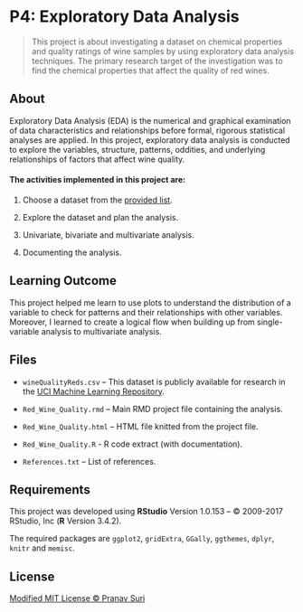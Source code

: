 # P4: Exploratory Data Analysis
> This project is about investigating a dataset on chemical properties and quality ratings of wine samples by using exploratory data analysis techniques. The primary research target of the investigation was to find the chemical properties that affect the quality of red wines.

## About
Exploratory Data Analysis (EDA) is the numerical and graphical examination of data characteristics and relationships before formal, rigorous statistical analyses are applied. In this project, exploratory data analysis is conducted to explore the variables, structure, patterns, oddities, and underlying relationships of factors that affect wine quality.

#### The activities implemented in this project are:
1. Choose a dataset from the [provided list](https://docs.google.com/document/d/e/2PACX-1vRmVtjQrgEPfE3VoiOrdeZ7vLPO_p3KRdb_o-z6E_YJ65tDOiXkwsDpLFKI3lUxbD6UlYtQHXvwiZKx/pub).

2. Explore the dataset and plan the analysis.

2. Univariate, bivariate and multivariate analysis.

3. Documenting the analysis.

## Learning Outcome
This project helped me learn to use plots to understand the distribution of a variable to check for patterns and their relationships with other variables. Moreover, I learned to create a logical flow when building up from single-variable analysis to multivariate analysis.

## Files
- `wineQualityReds.csv` – This dataset is publicly available for research in the [UCI Machine Learning Repository](https://archive.ics.uci.edu/ml/datasets/wine+quality).

- `Red_Wine_Quality.rmd` – Main RMD project file containing the analysis.

- `Red_Wine_Quality.html` – HTML file knitted from the project file.

- `Red_Wine_Quality.R` - R code extract (with documentation).

- `References.txt` – List of references.

## Requirements
This project was developed using **RStudio** Version 1.0.153 – © 2009-2017 RStudio, Inc (**R** Version 3.4.2).

The required packages are `ggplot2`, `gridExtra`, `GGally`, `ggthemes`, `dplyr`, `knitr` and `memisc`.

## License
[Modified MIT License © Pranav Suri](/License.txt)
